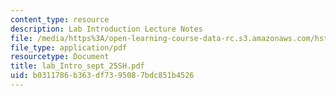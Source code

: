 ```yaml
---
content_type: resource
description: Lab Introduction Lecture Notes
file: /media/https%3A/open-learning-course-data-rc.s3.amazonaws.com/hst-730-molecular-biology-for-the-auditory-system-fall-2002/b0311786b363df7395087bdc851b4526_lab_Intro_sept_25SH.pdf
file_type: application/pdf
resourcetype: Document
title: lab_Intro_sept_25SH.pdf
uid: b0311786-b363-df73-9508-7bdc851b4526
---
```

